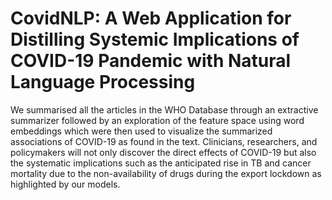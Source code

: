 # CovidNLP: A Web Application for Distilling Systemic Implications of COVID-19 Pandemic with Natural Language Processing

We summarised all the articles in the WHO Database through an extractive summarizer followed by an exploration of the feature space using word embeddings which were then used to visualize the summarized associations of COVID-19 as found in the text. Clinicians, researchers, and policymakers will not only discover the direct effects of COVID-19 but also the systematic implications such as the anticipated rise in TB and cancer mortality due to the non-availability of drugs during the export lockdown as highlighted by our models.

